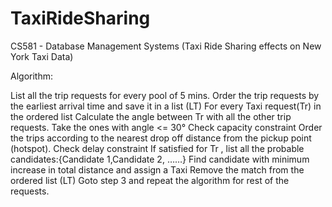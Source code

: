 # TaxiRideSharing
CS581 - Database Management Systems (Taxi Ride Sharing effects on New York Taxi Data)

Algorithm:

List all the trip requests for every pool of 5 mins.
Order the trip requests by the earliest arrival time and save it in a list (LT)
For every Taxi request(Tr) in the ordered list
Calculate the angle between Tr with all the other trip requests.
Take the ones with angle <= 30° 
Check capacity constraint
Order the trips according to the nearest drop off distance from the pickup point (hotspot).
Check delay constraint
If satisfied for Tr , list all the probable candidates:{Candidate 1,Candidate 2, ……}
Find candidate with minimum increase in total distance and assign a Taxi
Remove the match from the ordered list (LT)
Goto step 3 and repeat the algorithm for rest of the requests.
